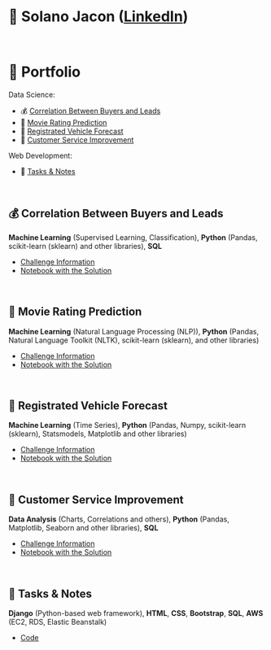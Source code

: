 # :brain: Solano Jacon ([LinkedIn](https://www.linkedin.com/in/solanojacon/))

<br>

# :file_folder: Portfolio

Data Science:
- :moneybag: [Correlation Between Buyers and Leads](#moneybag-correlation-between-buyers-and-leads)
- :movie_camera: [Movie Rating Prediction](#movie_camera-movie-rating-prediction)
- :car: [Registrated Vehicle Forecast](#car-registrated-vehicle-forecast)
- :raising_hand: [Customer Service Improvement](#raising_hand-customer-service-improvement)

Web Development:
- :briefcase: [Tasks & Notes](#briefcase-tasks--notes)

<br>

## :moneybag: Correlation Between Buyers and Leads

**Machine Learning** (Supervised Learning, Classification), **Python** (Pandas, scikit-learn (sklearn) and other libraries), **SQL**

- [Challenge Information](Correlation_Between_Buyers_and_Leads/README.md)
- [Notebook with the Solution](Correlation_Between_Buyers_and_Leads/Correlation_Between_Buyers_and_Leads.ipynb)

<br>

## :movie_camera: Movie Rating Prediction

**Machine Learning** (Natural Language Processing (NLP)), **Python** (Pandas, Natural Language Toolkit (NLTK), scikit-learn (sklearn), and other libraries)

- [Challenge Information](Movie_Rating_Prediction/README.md)
- [Notebook with the Solution](Movie_Rating_Prediction/Movie_Rating_Prediction.ipynb)

<br>

## :car: Registrated Vehicle Forecast

**Machine Learning** (Time Series), **Python** (Pandas, Numpy, scikit-learn (sklearn), Statsmodels, Matplotlib and other libraries)

- [Challenge Information](Registrated_Vehicle_Forecast/README.md)
- [Notebook with the Solution](Registrated_Vehicle_Forecast/Registrated_Vehicle_Forecast.ipynb)

<br>

## :raising_hand: Customer Service Improvement

**Data Analysis** (Charts, Correlations and others), **Python** (Pandas, Matplotlib, Seaborn and other libraries), **SQL**

- [Challenge Information](Customer_Service_Improvement/README.md)
- [Notebook with the Solution](Customer_Service_Improvement/Customer_Service_Improvement.ipynb)

<br>

## :briefcase: Tasks & Notes

**Django** (Python-based web framework), **HTML**, **CSS**, **Bootstrap**, **SQL**, **AWS** (EC2, RDS, Elastic Beanstalk)

- [Code](django_portfolio)